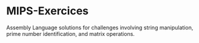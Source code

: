 # MIPS-Exercices
Assembly Language solutions for challenges involving string manipulation, prime number identification, and matrix operations.
